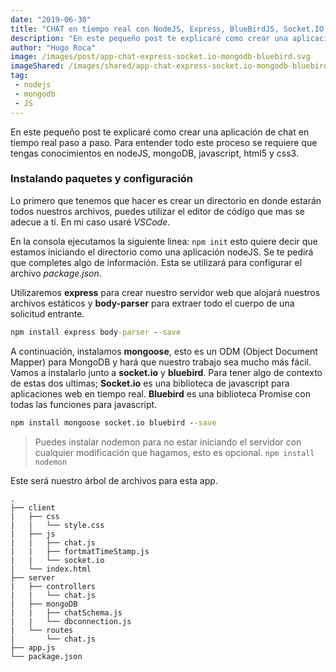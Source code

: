 ```yaml
---
date: "2019-06-30"
title: "CHAT en tiempo real con NodeJS, Express, BlueBirdJS, Socket.IO y mongoDB"
description: "En este pequeño post te explicaré como crear una aplicación de chat en tiempo real paso a paso. Para entender todo este proceso se requiere que tengas conocimientos en nodeJS, mongoDB, javascript, html5 y css3."
author: "Hugo Roca"
image: /images/post/app-chat-express-socket.io-mongodb-bluebird.svg
imageShared: /images/shared/app-chat-express-socket.io-mongodb-bluebird.jpg
tag:
 - nodejs
 - mongodb
 - JS
---
```


En este pequeño post te explicaré como crear una aplicación de chat en tiempo real paso a paso. Para entender todo este proceso se requiere que tengas conocimientos en nodeJS, mongoDB, javascript, html5 y css3.

### Instalando paquetes y configuración
Lo primero que tenemos que hacer es crear un directorio en donde estarán todos nuestros archivos, puedes utilizar el editor de código que mas se adecue a tí. En mi caso usaré *VSCode*. 

En la consola ejecutamos la siguiente linea: `npm init` esto quiere decir que estamos iniciando el directorio como una aplicación nodeJS. Se te pedirá que completes algo de información. Esta se utilizará para configurar el archivo *package.json*.

Utilizaremos **express** para crear nuestro servidor web que alojará nuestros archivos estáticos y **body-parser** para extraer todo el cuerpo de una solicitud entrante.

```cmd
npm install express body-parser --save
```

A continuación, instalamos **mongoose**, esto es un ODM (Object Document Mapper) para MongoDB y hará que nuestro trabajo sea mucho más fácil. Vamos a instalarlo junto a **socket.io** y **bluebird**. Para tener algo de contexto de estas dos ultimas; **Socket.io** es una biblioteca de javascript para aplicaciones web en tiempo real. **Bluebird** es una biblioteca Promise con todas las funciones para javascript.

```cmd
npm install mongoose socket.io bluebird --save
```

> Puedes instalar nodemon para no estar iniciando el servidor con cualquier modificación que hagamos, esto es opcional. `npm install nodemon`

Este será nuestro árbol de archivos para esta app.
```
.
├── client
|   ├── css
|   |   └── style.css
|   ├── js
|   |   ├── chat.js
|   |   ├── fortmatTimeStamp.js
|   |   └── socket.io
|   └── index.html      
├── server
|   ├── controllers
|   |   └── chat.js
|   ├── mongoDB
|   |   ├── chatSchema.js
|   |   └── dbconnection.js
|   └── routes
|       └── chat.js
├── app.js
└── package.json
```